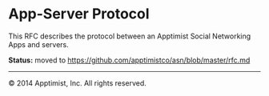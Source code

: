 # App-Server Protocol #
This RFC describes the protocol between an Apptimist Social Networking Apps and
servers.

**Status:** moved to https://github.com/apptimistco/asn/blob/master/rfc.md

***
&copy; 2014 Apptimist, Inc. All rights reserved.
